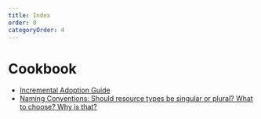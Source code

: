 ```yaml
---
title: Index
order: 0
categoryOrder: 4
---
```


# Cookbook

- [Incremental Adoption Guide](./incremental-adoption-guide.md)
- [Naming Conventions: Should resource types be singular or plural? What to choose? Why is that?](./naming-conventions.md)
